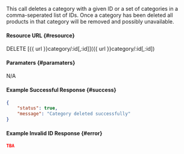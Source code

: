 <!--
@title DELETE category/:id
@author Moltin Ltd
@description Deletes a category with a given ID or in a comma-seperated list of IDs

@sidebar 1
@family Category
@rate No
@auth Yes
@format JSON
@http DELETE
@version beta
-->
This call deletes a category with a given ID or a set of categories in a comma-seperated list of IDs. Once a category has been deleted all products in that category will be removed and possibly unavailable. 

#### Resource URL	{#resource}
DELETE [{{ url }}category/:id[,:id]]({{ url }}category/:id[,:id])


#### Paramaters	{#paramaters}
N/A

<!--code-->
#### Example Successful Response	{#success}
``` json
{
    "status": true,
    "message": "Category deleted successfully"
}
```


#### Example Invalid ID Response	{#error}
``` json
TBA
```
<!--/code-->